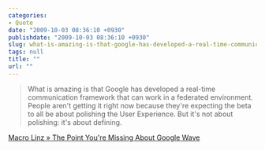 ```yaml
---
categories:
- Quote
date: "2009-10-03 08:36:10 +0930"
publishdate: "2009-10-03 08:36:10 +0930"
slug: what-is-amazing-is-that-google-has-developed-a-real-time-communication-framework-that-can-work-in-a
tags: null
title: ""
url: ""
---
```


> What is amazing is that Google has developed a real-time communication
> framework that can work in a federated environment. People aren't
> getting it right now because they're expecting the beta to all be
> about polishing the User Experience. But it's not about polishing:
> it's about defining.

[Macro Linz » The Point You're Missing About Google
Wave](http://macrolinz.com/macrolinz/index.php/2009/10/01/the-point-youre-missing-about-google-wave/)


